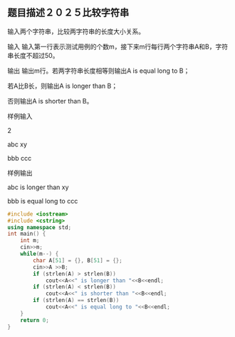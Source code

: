 **题目描述２０２５比较字符串**
-------------

输入两个字符串，比较两字符串的长度大小关系。

输入
输入第一行表示测试用例的个数m，接下来m行每行两个字符串A和B，字符串长度不超过50。

输出
输出m行。若两字符串长度相等则输出A is equal long to B；

若A比B长，则输出A is longer than B；

否则输出A is shorter than B。

样例输入

2

abc xy

bbb ccc

样例输出

abc is longer than xy

bbb is equal long to ccc

```C++
#include <iostream>
#include <cstring>
using namespace std;
int main() {
    int m;
    cin>>m;
    while(m--) {
        char A[51] = {}, B[51] = {};
        cin>>A >>B;
        if (strlen(A) > strlen(B))
            cout<<A<<" is longer than "<<B<<endl;
        if (strlen(A) < strlen(B))
            cout<<A<<" is shorter than "<<B<<endl;
        if (strlen(A) == strlen(B))
            cout<<A<<" is equal long to "<<B<<endl;
    }
    return 0;
}
```